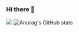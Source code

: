 ### Hi there 👋

<!--
**komawer02/komawer02** is a ✨ _special_ ✨ repository because its `README.md` (this file) appears on your GitHub profile.

Here are some ideas to get you started:

- 🔭 I’m currently working on ...
- 🌱 I’m currently learning ...
- 👯 I’m looking to collaborate on ...
- 🤔 I’m looking for help with ...
- 💬 Ask me about ...
- 📫 How to reach me: ...
- 😄 Pronouns: ...
- ⚡ Fun fact: ...
-->
<a href="버튼을 눌렀을 때 이동할 링크" target="_blank"><img src="https://img.shields.io/badge/339933?style=plastic&logo=Node.js&logoColor=339933"/></a>
![Anurag's GitHub stats](https://github-readme-stats.vercel.app/api?username=komawer02&show_icons=true&theme=radical)
